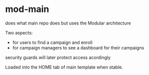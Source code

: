 # mod-main

does what main repo does but uses the Modular architecture

Two aspects:
- for users to find a campaign and enroll
- for campaign managers to see a dashboard for their campaigns

security guards will later protect access acordingly

Loaded into the HOME tab of main template when stable.